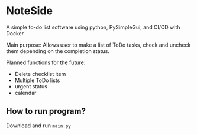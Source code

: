 # NoteSide
A simple to-do list software using python, PySimpleGui, and CI/CD with Docker

Main purpose:
Allows user to make a list of ToDo tasks, check and uncheck them depending on the completion status. 

Planned functions for the future:
- Delete checklist item
- Multiple ToDo lists
- urgent status
- calendar

## How to run program?
Download and run `main.py`